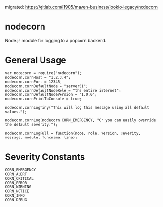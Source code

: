 migrated: https://gitlab.com/l1905/maven-business/lookio-legacy/nodecorn

nodecorn
========

Node.js module for logging to a popcorn backend.


General Usage
=============
	var nodecorn = require("nodecorn");
	nodecorn.cornHost = "1.2.3.4";
	nodecorn.cornPort = 12345;
	nodecorn.cornDefaultNode = "server01";
	nodecorn.cornDefaultNodeRole = "the entire internet";
	nodecorn.cornDefaultNodeVersion = "1.0.0";
	nodecorn.cornPrintToConsole = true;

	nodecorn.cornLogTiny("This will log this message using all default values.");

	nodecorn.cornLog(nodecorn.CORN_EMERGENCY, "Or you can easily override the default severity.");

	nodecorn.cornLogFull = function(node, role, version, severity, message, module, funcname, line);



Severity Constants
==================
	CORN_EMERGENCY
	CORN_ALERT
	CORN_CRITICAL
	CORN_ERROR
	CORN_WARNING
	CORN_NOTICE
	CORN_INFO
	CORN_DEBUG
